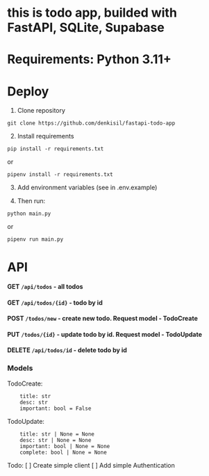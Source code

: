 # this is todo app, builded with FastAPI, SQLite, Supabase

# Requirements: Python 3.11+

# Deploy

1. Clone repository
```
git clone https://github.com/denkisil/fastapi-todo-app
```

2. Install requirements
```
pip install -r requirements.txt
```
or
```
pipenv install -r requirements.txt
```

3. Add environment variables (see in .env.example)

4. Then run:
```
python main.py
```
or
```
pipenv run main.py
```

# API

#### GET `/api/todos` - all todos

#### GET `/api/todos/{id}` - todo by id

#### POST `/todos/new` - create new todo. Request model - TodoCreate

#### PUT `/todos/{id}` - update todo by id. Request model - TodoUpdate

#### DELETE `/api/todos/id` - delete todo by id

### Models

TodoCreate:
```
	title: str
	desc: str
	important: bool = False
```

TodoUpdate:
```
	title: str | None = None
	desc: str | None = None
	important: bool | None = None
	complete: bool | None = None
```

Todo:
[ ] Create simple client
[ ] Add simple Authentication
